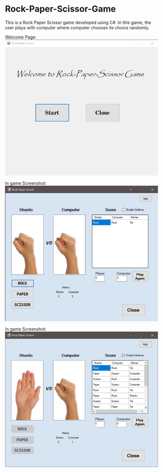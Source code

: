 # Rock-Paper-Scissor-Game
This is a Rock Paper Scissor game developed using C#. In this game, the user plays with computer where computer chooses its choice randomly.

Welcome Page:
![alt text](https://github.com/hhshanto/Rock-Paper-Scissor-Game/blob/master/welcomepage.png)

In game Screenshot:
![alt text](https://github.com/hhshanto/Rock-Paper-Scissor-Game/blob/master/inGame1.png)

In game Screenshot:
![alt text](https://github.com/hhshanto/Rock-Paper-Scissor-Game/blob/master/inGame2.png)
